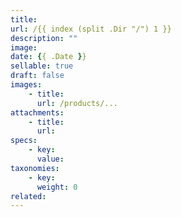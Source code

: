 ```yaml
---
title:
url: /{{ index (split .Dir "/") 1 }}
description: ""
image: 
date: {{ .Date }}
sellable: true
draft: false
images: 
    - title:
      url: /products/...
attachments:
    - title:
      url: 
specs: 
    - key: 
      value: 
taxonomies: 
    - key: 
      weight: 0
related: 
---
```

